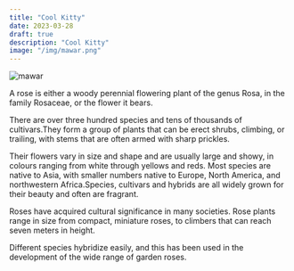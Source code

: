 ```yaml
---
title: "Cool Kitty"
date: 2023-03-28
draft: true
description: "Cool Kitty"
image: "/img/mawar.png"
---
```

![mawar](/img/mawar.png)

A rose is either a woody perennial flowering plant of the genus Rosa, in the family Rosaceae, or the flower it bears. 

There are over three hundred species and tens of thousands of cultivars.They form a group of plants that can be erect shrubs, climbing, or trailing, with stems that are often armed with sharp prickles.
 
Their flowers vary in size and shape and are usually large and showy, in colours ranging from white through yellows and reds. Most species are native to Asia, with smaller numbers native to Europe, North America, and northwestern Africa.Species, cultivars and hybrids are all widely grown for their beauty and often are fragrant. 

Roses have acquired cultural significance in many societies. Rose plants range in size from compact, miniature roses, to climbers that can reach seven meters in height.

Different species hybridize easily, and this has been used in the development of the wide range of garden roses. 